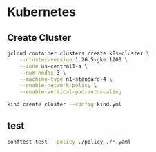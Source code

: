 # Kubernetes

## Create Cluster

```bash
gcloud container clusters create k8s-cluster \
    --cluster-version 1.26.5-gke.1200 \
    --zone us-central1-a \
    --num-nodes 3 \
    --machine-type n1-standard-4 \
    --enable-network-policy \
    --enable-vertical-pod-autoscaling
```

```bash
kind create cluster --config kind.yml
```

## test

```bash
conftest test --policy ./policy ./*.yaml
```
